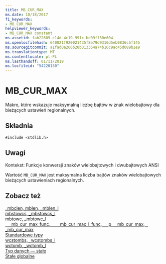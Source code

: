 ```yaml
---
title: MB_CUR_MAX
ms.date: 10/18/2017
f1_keywords:
- MB_CUR_MAX
helpviewer_keywords:
- MB_CUR_MAX constant
ms.assetid: fab22609-c14d-4c19-991c-bd09ff30e604
ms.openlocfilehash: 640821f920021435f8e79d9316d5eb0836c5f145
ms.sourcegitcommit: a1fad0a266b20b313364a74b16c9ac45d089b1e9
ms.translationtype: MT
ms.contentlocale: pl-PL
ms.lasthandoff: 01/11/2019
ms.locfileid: "54220130"
---
```

# <a name="mbcurmax"></a>MB_CUR_MAX

Makro, które wskazuje maksymalną liczbę bajtów w znak wielobajtowy dla bieżących ustawień regionalnych.

## <a name="syntax"></a>Składnia

```
#include <stdlib.h>
```

## <a name="remarks"></a>Uwagi

Kontekst: Funkcje konwersji znaków wielobajtowych i dwubajtowych ANSI

Wartość `MB_CUR_MAX` jest maksymalna liczba bajtów znaków wielobajtowych bieżących ustawieniach regionalnych.

## <a name="see-also"></a>Zobacz też

[_mbclen, mblen, _mblen_l](../c-runtime-library/reference/mbclen-mblen-mblen-l.md)<br/>
[mbstowcs, _mbstowcs_l](../c-runtime-library/reference/mbstowcs-mbstowcs-l.md)<br/>
[mbtowc, _mbtowc_l](../c-runtime-library/reference/mbtowc-mbtowc-l.md)<br/>
[&#95;&#95;&#95;mb_cur_max_func, &#95; &#95; &#95;mb_cur_max_l_func, &#95; &#95;p&#95;&#95;&#95;mb_cur_max, &#95; &#95;mb_cur_max](../c-runtime-library/mb-cur-max-func-mb-cur-max-l-func-p-mb-cur-max-mb-cur-max.md)<br/>
[Standardowe typy](../c-runtime-library/standard-types.md)<br/>
[wcstombs, _wcstombs_l](../c-runtime-library/reference/wcstombs-wcstombs-l.md)<br/>
[wctomb, _wctomb_l](../c-runtime-library/reference/wctomb-wctomb-l.md)<br/>
[Typ danych — stałe](../c-runtime-library/data-type-constants.md)<br/>
[Stałe globalne](../c-runtime-library/global-constants.md)
